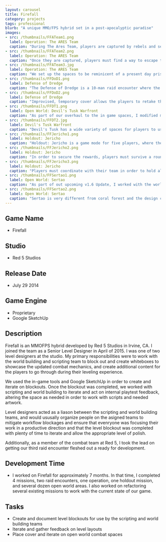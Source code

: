 ```yaml
---
layout: carousel
title: Firefall
category: projects
tags: professional
blurb: "A unique MMO/FPS hybrid set in a post-apocalyptic paradise"
images:
- src: /thumbnails/FFATeam1.png
  label: Operation: The ARES Team
  caption: "During The Ares Team, players are captured by rebels and sent to a brainwashing facility. <a href='https://www.youtube.com/watch?v=R1e1IwwKNAY' target='_blank'>Watch the video. </a> Skip to 32:25 for footage of the level."
- src: /thumbnails/FFATeam2.png
  label: Operation: The ARES Team
  caption: "Once they are captured, players must find a way to escape their cells, and find a way to disrupt the Warden's evil plans. However, they are ferr to choose what they want to do first: Get their weapons, Get their battleframes, or disrupt the EMP field that renders their jump jets useless. Intrpid players can even ignore all of these tasks and go straight for the wardens, armed with little more than some improvised weapons and harsh language."
- src: /thumbnails/FFATeam3.jpg
  label: Operation: The ARES Team
  caption: "We set up the spaces to be reminicent of a present day prison, most of the non-combat spaces were pulled in the give a feeling of claustrophobia. The interiors are dimly lit and gloomy, which contrasts with the outside areas, like the workyard and the main courtyard."
- src: /thumbnails/FFDoD1.png
  label: Defense of Dredge
  caption: "The Defense of Dredge is a 10-man raid encounter where the players must defend the accord stronghold of Dredge against an assault led by a contingent of the Chosen's most fearsome war machines. <a href='https://www.youtube.com/watch?v=Guz_vBQQLzs' target='_blank'>Watch a video from an early PTS build.</a> Note that balance changes have occurred that have substantially raised the difficulty of this encounter."
- src: /thumbnails/FFDoD2.png
  label: Defense of Dredge
  caption: "Improvised, temporary cover allows the players to retake the city from enemy hands."
- src: /thumbnails/FFDT1.png
  label: Open World: Devil's Tusk Warfront
  caption: "As part of our overhaul to the in game spaces, I modified many of the open world areas in Devil's Tusk to work better with our current combat."
- src: /thumbnails/FFDT2.jpg
  label: Devil's Tusk Warfront
  caption: "Devil's Tusk has a wide variety of spaces for players to use in their fight against the Chosen"
- src: /thumbnails/FFJericho1.png
  label: Holdout: Jericho
  caption: "Holdout: Jericho is a game mode for five players, where they square off against increasingly difficult waves of enemies, with better and better rewards. <a href='https://www.youtube.com/watch?v=t-fpzjyVYWM' target='_blank'>Watch the video from our PTS.</a>"
- src: /thumbnails/FFJericho2.png
  label: Holdout: Jericho
  caption: "In order to secure the rewards, players must survive a round and get onto the dropsip. If players die in combat, they only get half of the rewards."
- src: /thumbnails/FFJericho3.png
  label: Holdout: Jericho
  caption: "Players must coordinate with their team in order to hold all of the entrances of the base and back each other up when they are forced to retreat to the next line of defenses."
- src: /thumbnails/FFSertao1.png
  label: Open World: Sertao
  caption: "As part of out upcoming v1.6 Update, I worked with the world building team to refactor half of the areas in the Sertao area with new cover and gameplay spaces."
- src: /thumbnails/FFSertao2.png
  label: Open World: Sertao
  caption: "Sertao is very different from coral forest and the design challenges it presented were refreshing and fun to work on."
---
```


## Game Name
- Firefall

## Studio
- Red 5 Studios

## Release Date
- July 29 2014

## Game Engine
- Proprietary
- Google SketchUp

## Description
Firefall is an MMOFPS hybrid developed by Red 5 Studios in Irvine, CA. I joined the team as a Senior Level Designer in April of 2015. I was one of two level designers at the studio.  My primary responsibilities were to work with the world building and scripting team to block out and create whiteboxes to showcase the updated combat mechanics, and create additional content for the players to go through during their leveling experience. 

We used the in-game tools and Google SketchUp in order to create and iterate on blockouts. Once the blockout was completed, we worked with scripting and world building to iterate and act on internal playtest feedback, altering the space as needed in order to work with scripts and needed artwork. 

Level designers acted as a liason between the scripting and world building teams, and would ususally organize people on the asigned teams to mitigate workflow blockages and ensure that evenryone was focusing their work in a productive direction and that the level blockout was completed with plenty of time to iterate and allow the appropriate level of polish.

Additionally, as a member of the combat team at Red 5, I took the lead on getting our third raid encounter fleshed out a ready for development.

## Development Time
- I worked on Firefall for approximately 7 months. In that time, I completed 4 missions, two raid encounters, one operation, one holdout mission, and several dozen open world areas. I also worked on refactoring several existing missions to work with the current state of our game.

## Tasks
- Create and document level blockouts for use by the scripting and world building teams
- Iterate and gather feedback on level layouts
- Place cover and iterate on open world combat spaces

